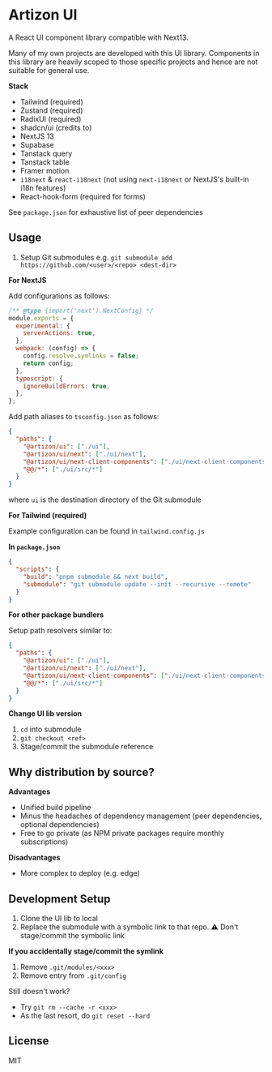 # Artizon UI

A React UI component library compatible with Next13.

Many of my own projects are developed with this UI library. Components in this library are heavily scoped to those specific projects and hence are not suitable for general use.

**Stack**

- Tailwind (required)
- Zustand (required)
- RadixUI (required)
- shadcn/ui (credits to)
- NextJS 13
- Supabase
- Tanstack query
- Tanstack table
- Framer motion
- `i18next` & `react-i18next` (not using `next-i18next` or NextJS's built-in i18n features)
- React-hook-form (required for forms)

See `package.json` for exhaustive list of peer dependencies

## Usage

1. Setup Git submodules e.g. `git submodule add https://github.com/<user>/<repo> <dest-dir>`

**For NextJS**

Add configurations as follows:

```js
/** @type {import('next').NextConfig} */
module.exports = {
  experimental: {
    serverActions: true,
  },
  webpack: (config) => {
    config.resolve.symlinks = false;
    return config;
  },
  typescript: {
    ignoreBuildErrors: true,
  },
};
```

Add path aliases to `tsconfig.json` as follows:

```json
{
  "paths": {
    "@artizon/ui": ["./ui"],
    "@artizon/ui/next": ["./ui/next"],
    "@artizon/ui/next-client-components": ["./ui/next-client-components"],
    "@@/*": ["./ui/src/*"]
  }
}
```

where `ui` is the destination directory of the Git submodule

**For Tailwind (required)**

Example configuration can be found in `tailwind.config.js`

**In `package.json`**

```json
{
  "scripts": {
    "build": "pnpm submodule && next build",
    "submodule": "git submodule update --init --recursive --remote"
  }
}
```

**For other package bundlers**

Setup path resolvers similar to:

```json
{
  "paths": {
    "@artizon/ui": ["./ui"],
    "@artizon/ui/next": ["./ui/next"],
    "@artizon/ui/next-client-components": ["./ui/next-client-components"],
    "@@/*": ["./ui/src/*"]
  }
}
```

**Change UI lib version**

1. `cd` into submodule
2. `git checkout <ref>`
3. Stage/commit the submodule reference

## Why distribution by source?

**Advantages**

- Unified build pipeline
- Minus the headaches of dependency management (peer dependencies, optional dependencies)
- Free to go private (as NPM private packages require monthly subscriptions)

**Disadvantages**

- More complex to deploy (e.g. edge)

## Development Setup

1. Clone the UI lib to local
2. Replace the submodule with a symbolic link to that repo. ⚠️ Don't stage/commit the symbolic link

**If you accidentally stage/commit the symlink**

1. Remove `.git/modules/<xxx>`
2. Remove entry from `.git/config`

Still doesn't work?

- Try `git rm --cache -r <xxx>`
- As the last resort, do `git reset --hard`

## License

MIT
